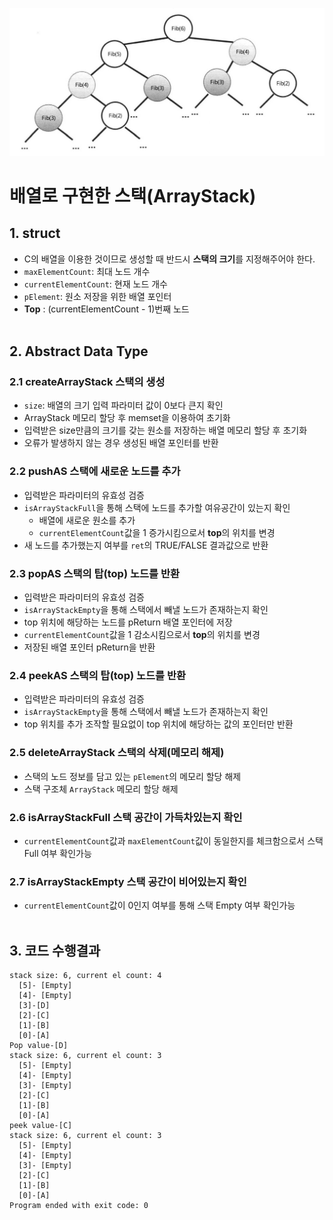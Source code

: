 ![fibo](/images/recursion_fibonacci_1.png)

# 배열로 구현한 스택(ArrayStack)
## 1. struct
- C의 배열을 이용한 것이므로 생성할 때 반드시 **스택의 크기**를 지정해주어야 한다.
- `maxElementCount`: 최대 노드 개수
- `currentElementCount`: 현재 노드 개수
- `pElement`: 원소 저장을 위한 배열 포인터
- **Top** : (currentElementCount - 1)번째 노드<br><br>
## 2. Abstract Data Type

### 2.1 createArrayStack 스택의 생성
- `size`: 배열의 크기 입력 파라미터 값이 0보다 큰지 확인
- ArrayStack 메모리 할당 후 memset을 이용하여 초기화
- 입력받은 size만큼의 크기를 갖는 원소를 저장하는 배열 메모리 할당 후 초기화
- 오류가 발생하지 않는 경우 생성된 배열 포인터를 반환

### 2.2 pushAS 스택에 새로운 노드를 추가
- 입력받은 파라미터의 유효성 검증
- `isArrayStackFull`을 통해 스택에 노드를 추가할 여유공간이 있는지 확인
    + 배열에 새로운 원소를 추가
    + `currentElementCount`값을 1 증가시킴으로서 **top**의 위치를 변경
- 새 노드를 추가했는지 여부를 `ret`의 TRUE/FALSE 결과값으로 반환

### 2.3 popAS 스택의 탑(top) 노드를 반환
- 입력받은 파라미터의 유효성 검증
- `isArrayStackEmpty`을 통해 스택에서 빼낼 노드가 존재하는지 확인
- top 위치에 해당하는 노드를 pReturn 배열 포인터에 저장
- `currentElementCount`값을 1 감소시킴으로서 **top**의 위치를 변경
- 저장된 배열 포인터 pReturn을 반환

### 2.4 peekAS 스택의 탑(top) 노드를 반환
- 입력받은 파라미터의 유효성 검증
- `isArrayStackEmpty`을 통해 스택에서 빼낼 노드가 존재하는지 확인
- top 위치를 추가 조작할 필요없이 top 위치에 해당하는 값의 포인터만 반환

### 2.5 deleteArrayStack 스택의 삭제(메모리 해제)
- 스택의 노드 정보를 담고 있는 `pElement`의 메모리 할당 해제
- 스택 구조체 `ArrayStack` 메모리 할당 해제

### 2.6 isArrayStackFull 스택 공간이 가득차있는지 확인
- `currentElementCount`값과 `maxElementCount`값이 동일한지를 체크함으로서 스택 Full 여부 확인가능

### 2.7 isArrayStackEmpty 스택 공간이 비어있는지 확인
- `currentElementCount`값이 0인지 여부를 통해 스택 Empty 여부 확인가능<br><br>

## 3. 코드 수행결과
```
stack size: 6, current el count: 4
  [5]- [Empty]
  [4]- [Empty]
  [3]-[D]
  [2]-[C]
  [1]-[B]
  [0]-[A]
Pop value-[D]
stack size: 6, current el count: 3
  [5]- [Empty]
  [4]- [Empty]
  [3]- [Empty]
  [2]-[C]
  [1]-[B]
  [0]-[A]
peek value-[C]
stack size: 6, current el count: 3
  [5]- [Empty]
  [4]- [Empty]
  [3]- [Empty]
  [2]-[C]
  [1]-[B]
  [0]-[A]
Program ended with exit code: 0
```
